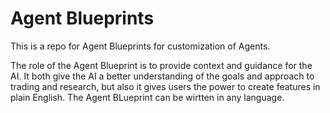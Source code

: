 # Agent Blueprints
This is a repo for Agent Blueprints for customization of Agents. 

The role of the Agent Blueprint is to provide context and guidance for the AI. It both give the AI a better understanding of the goals and approach to trading and research, but also it gives users the power to create features in plain English. The Agent BLueprint can be wirtten in any language. 
